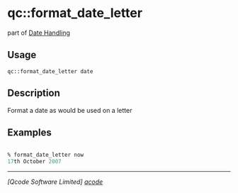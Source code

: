 qc::format_date_letter
======================

part of [Date Handling](../qc/wiki/DateHandling)

Usage
-----
`qc::format_date_letter date`

Description
-----------
Format a date as would be used on a letter

Examples
--------
```tcl

% format_date_letter now
17th October 2007

```

----------------------------------
*[Qcode Software Limited] [qcode]*

[qcode]: www.qcode.co.uk "Qcode Software"